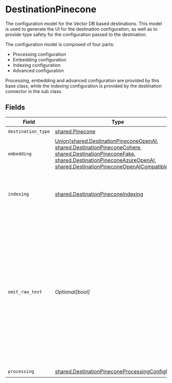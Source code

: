 # DestinationPinecone

The configuration model for the Vector DB based destinations. This model is used to generate the UI for the destination configuration,
as well as to provide type safety for the configuration passed to the destination.

The configuration model is composed of four parts:
* Processing configuration
* Embedding configuration
* Indexing configuration
* Advanced configuration

Processing, embedding and advanced configuration are provided by this base class, while the indexing configuration is provided by the destination connector in the sub class.


## Fields

| Field                                                                                                                                                                                                                                                    | Type                                                                                                                                                                                                                                                     | Required                                                                                                                                                                                                                                                 | Description                                                                                                                                                                                                                                              |
| -------------------------------------------------------------------------------------------------------------------------------------------------------------------------------------------------------------------------------------------------------- | -------------------------------------------------------------------------------------------------------------------------------------------------------------------------------------------------------------------------------------------------------- | -------------------------------------------------------------------------------------------------------------------------------------------------------------------------------------------------------------------------------------------------------- | -------------------------------------------------------------------------------------------------------------------------------------------------------------------------------------------------------------------------------------------------------- |
| `destination_type`                                                                                                                                                                                                                                       | [shared.Pinecone](../../models/shared/pinecone.md)                                                                                                                                                                                                       | :heavy_check_mark:                                                                                                                                                                                                                                       | N/A                                                                                                                                                                                                                                                      |
| `embedding`                                                                                                                                                                                                                                              | [Union[shared.DestinationPineconeOpenAI, shared.DestinationPineconeCohere, shared.DestinationPineconeFake, shared.DestinationPineconeAzureOpenAI, shared.DestinationPineconeOpenAICompatible]](../../models/shared/destinationpineconeembedding.md)      | :heavy_check_mark:                                                                                                                                                                                                                                       | Embedding configuration                                                                                                                                                                                                                                  |
| `indexing`                                                                                                                                                                                                                                               | [shared.DestinationPineconeIndexing](../../models/shared/destinationpineconeindexing.md)                                                                                                                                                                 | :heavy_check_mark:                                                                                                                                                                                                                                       | Pinecone is a popular vector store that can be used to store and retrieve embeddings.                                                                                                                                                                    |
| `omit_raw_text`                                                                                                                                                                                                                                          | *Optional[bool]*                                                                                                                                                                                                                                         | :heavy_minus_sign:                                                                                                                                                                                                                                       | Do not store the text that gets embedded along with the vector and the metadata in the destination. If set to true, only the vector and the metadata will be stored - in this case raw text for LLM use cases needs to be retrieved from another source. |
| `processing`                                                                                                                                                                                                                                             | [shared.DestinationPineconeProcessingConfigModel](../../models/shared/destinationpineconeprocessingconfigmodel.md)                                                                                                                                       | :heavy_check_mark:                                                                                                                                                                                                                                       | N/A                                                                                                                                                                                                                                                      |